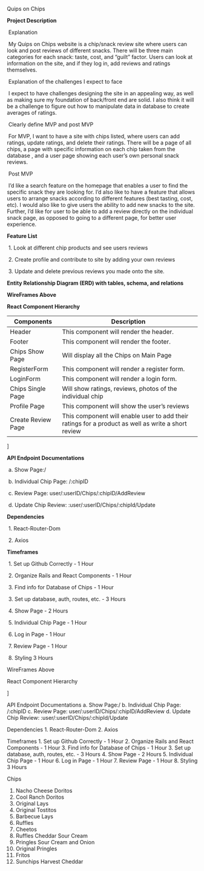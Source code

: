 Quips on Chips





**Project Description**



​	Explanation

​	My Quips on Chips website is a chip/snack review site where users can look and post reviews of different snacks. There will be three main categories for each snack: taste, cost, and “guilt” factor. Users can look at information on the site, and if they log in, add reviews and ratings themselves.  



​	Explanation of the challenges I expect to face

​	I expect to have challenges designing the site in an appealing way, as well as making sure my foundation of back/front end are solid. I also think it will be a challenge to figure out how to manipulate data in database to create averages of ratings. 



​	Clearly define MVP and post MVP

​	For MVP, I want to have a site with chips listed, where users can add ratings, update ratings, and delete their ratings. There will be a page of all chips, a page with specific information on each chip taken from the database , and a user page showing each user’s own personal snack reviews. 



​	Post MVP 

​	I’d like a search feature on the homepage that enables a user to find the specific snack they are looking for. I’d also like to have a feature that allows users to arrange snacks according to different features (best tasting, cost, etc). I would also like to give users the ability to add new snacks to the site. Further, I’d like for user to be able to add a review directly on the individual snack page, as opposed to going to a different page, for better user experience. 



**Feature List**



​	1. Look at different chip products and see users reviews

​	2. Create profile and contribute to site by adding your own reviews

​	3. Update and delete previous reviews you made onto the site.



**Entity Relationship Diagram (ERD) with tables, schema, and relations** 





































**WireFrames Above**  



**React Component Hierarchy**

| **Components**     | **Description**                                              |
| ------------------ | ------------------------------------------------------------ |
| Header             | This component will render the header.                       |
| Footer             | This component will render the footer.                       |
| Chips Show Page    | Will display all the Chips on Main Page                      |
| RegisterForm       | This component will render a register form.                  |
| LoginForm          | This component will render a login form.                     |
| Chips Single Page  | Will show ratings, reviews, photos of the individual chip    |
| Profile Page       | This component will show the user’s reviews                  |
| Create Review Page | This component will enable user to add their ratings for a product as well as write a short review |



]



**API Endpoint Documentations**

​	a. Show Page:/

​	b. Individual Chip Page: /:chipID

​	c. Review Page: user/:userID/Chips/:chipID/AddReview

​	d. Update Chip Review: :user/:userID/Chips/:chipId/Update


**Dependencies**

​	1. React-Router-Dom

​	2. Axios


**Timeframes**

​	1. Set up Github Correctly - 1 Hour

​	2. Organize Rails and React Components - 1 Hour

​	3. Find info for Database of Chips - 1 Hour

​	3. Set up database, auth, routes, etc. - 3 Hours

​	4. Show Page - 2 Hours

​	5. Individual Chip Page - 1 Hour

​	6. Log in Page - 1 Hour

​	7. Review Page - 1 Hour

​	8. Styling 3 Hours


















WireFrames Above

React Component Hierarchy


]

API Endpoint Documentations
	a. Show Page:/
	b. Individual Chip Page: /:chipID
	c. Review Page: user/:userID/Chips/:chipID/AddReview
	d. Update Chip Review: :user/:userID/Chips/:chipId/Update


Dependencies
	1. React-Router-Dom
	2. Axios


Timeframes
	1. Set up Github Correctly - 1 Hour
	2. Organize Rails and React Components - 1 Hour
	3. Find info for  Database of Chips - 1 Hour
	3. Set up database, auth, routes, etc. - 3 Hours
	4. Show Page - 2 Hours
	5. Individual Chip Page - 1 Hour
	6. Log in Page - 1 Hour
	7. Review Page - 1 Hour
	8. Styling 3 Hours

Chips

1. Nacho Cheese Doritos 
2. Cool Ranch Doritos
3. Original Lays
4. Original Tostitos
5. Barbecue Lays
6. Ruffles
7. Cheetos
8. Ruffles Cheddar Sour Cream
9. Pringles Sour Cream and Onion
10. Original Pringles
11. Fritos
12. Sunchips Harvest Cheddar
